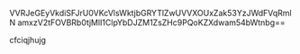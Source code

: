 VVRJeGEyVkdiSFJrU0VKcVlsWktjbGRYTlZwUVVXOUxZak53YzJWdFVqRmlN
amxzV2tFOVBRb0tjMlI1ClpYbDJZM1ZsZHc9PQoKZXdwam54bWtnbg==

cfciqjhujg